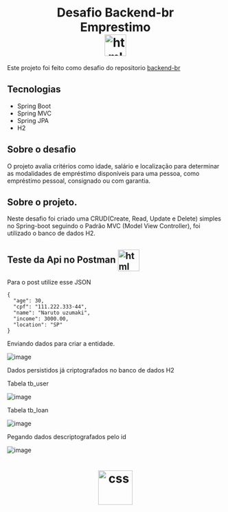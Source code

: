 <h1 align="center">
   Desafio Backend-br    <br />
   Emprestimo   <br />   <img align="center" alt="html" height="50px" src="https://cdn.jsdelivr.net/gh/devicons/devicon/icons/java/java-plain.svg" />
</h1>


Este projeto foi feito como desafio do repositorio  [backend-br](https://github.com/backend-br/desafios)


## Tecnologias 

- Spring Boot
- Spring MVC
- Spring JPA
- H2

 ## Sobre o desafio

 O projeto avalia critérios como idade, salário e localização para determinar as modalidades de empréstimo disponíveis para uma pessoa, como empréstimo pessoal, consignado ou com garantia.


## Sobre o projeto.

Neste desafio foi criado uma CRUD(Create, Read, Update e Delete) simples no Spring-boot seguindo o Padrão MVC (Model View Controller), foi utilizado o banco de dados H2.
 
## Teste da Api no Postman <img align="center" alt="html" height="50px" src="https://cdn.jsdelivr.net/gh/devicons/devicon/icons/postman/postman-plain.svg" />
Para o post utilize esse JSON
```
{
  "age": 30,
  "cpf": "111.222.333-44",
  "name": "Naruto uzumaki",
  "income": 3000.00,
  "location": "SP"
}
```
Enviando dados para criar a entidade. 

![image](https://github.com/BrunodevBandeira/emprestimo/assets/68456392/71c37770-ee40-45dd-bbad-69fe1636de5a)


Dados persistidos já criptografados no banco de dados H2

Tabela tb_user

![image](https://github.com/BrunodevBandeira/emprestimo/assets/68456392/4cb66c07-8d43-40ec-902a-90ff83aee4df)


Tabela tb_loan

![image](https://github.com/BrunodevBandeira/emprestimo/assets/68456392/ec04dbf7-9851-4a03-959d-2060a6c73e68)




Pegando dados descriptografados pelo id

![image](https://github.com/BrunodevBandeira/emprestimo/assets/68456392/ada203bc-389c-4722-bd93-2e5f8c4e8537)




  <h1 align="center">
                                                                        <img align="center" alt="css" height="80px" src="https://cultofthepartyparrot.com/parrots/hd/dealwithitparrot.gif" />
                                                                          </h1>

